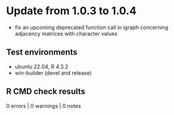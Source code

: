 # Update from 1.0.3 to 1.0.4

- fix an upcoming deprecated function call in igraph concerning adjacency
  matrices with character values


## Test environments
* ubuntu 22.04, R 4.3.2
* win-builder (devel and release)

## R CMD check results

0 errors | 0 warnings | 0 notes
